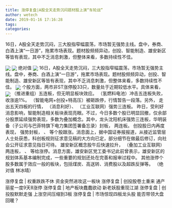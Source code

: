 ```yaml
---
title: 涨停复盘|A股全天走势沉闷题材股上演“车轮战”
author: wetech
date: 2019-01-16 17:16:28
tags: 
categories: 
---
```

16日，A股全天走势沉闷，三大股指窄幅震荡，市场暂无强势主线。盘中，券商、白酒上演“一日游”，拖累市场表现。题材股频频异动，创投、智能制造、雄安新区等皆有表现，其中不乏消息刺激，但整体来看，多数持续性不佳。
<!-- more -->
<img align="center" border="0" src="http://invest-images-external.cbndata.org/5LiA6LSiQUJT/images/80fd39e7714864dbd2cf472992aaed9c37a63711.png" />
<img align="center" border="0" src="http://invest-images-external.cbndata.org/5LiA6LSiQUJT/images/ae847c2de32e46f6c38f4441348726842b194220.png" />
绝对值
<img align="center" border="0" src="http://invest-images-external.cbndata.org/5LiA6LSiQUJT/images/94d281a17203fda7cc741a9f3f4c9a6af8142634.png" />
16日，A股全天走势沉闷，三大股指窄幅震荡，市场暂无强势主线。盘中，券商、白酒上演“一日游”，拖累市场表现。题材股频频异动，创投、智能制造、雄安新区等皆有表现，其中不乏消息刺激，但整体来看，多数持续性不佳。
<img align="center" border="0" src="http://invest-images-external.cbndata.org/5LiA6LSiQUJT/images/0bb2c731bea532def2ebd91d44f29a7424b6c8f1.png" />
个股方面，两市非ST涨停股33只，数量处于近期较低水平。具体来看，
<img align="center" border="0" src="http://invest-images-external.cbndata.org/5LiA6LSiQUJT/images/a21962ebde91b60a172687d83370fc42518bfc46.png" />
（推进重组）五连板，但无明显板块效应。
（氢燃料电池）冲击五连板失败，收涨逾1%。
（智能电网+创投+特高压）被砸跌停，行情暂告一段落。另外，
走出五天四板的行情，
（消息利好）、
（工业互联网）强势三连板。
昨日，受利好消息影响，智能制造相关板块表现亮眼。不过，今日多数个股已明显回撤，仅余部分股票延续强势表现，多数为叠加概念。其中，龙头沈阳机床强势三连板，华明装备（子公司与巴菲特旗下电力集团签署备忘录）封板，
两连板。
创投股日内再度表现，
强势封板，
、
等个股跟涨。消息面上，据中国证券报报道，从接近监管层人士处获悉，科创板规则征求意见稿的大方向已定，部分细节在做最后修订，向社会公开征求意见指日可待。
雄安新区概念股午后快速拉升，
（叠加工业互联网）两连板，
、
等给涨停。消息方面，雄安新区党工委书记此前曾表示，雄安新区的规划体系基本编制完成，一些重要的规划还处在完善和报审过程中。
其他涨停个股多数属于效应一般的板块，包括煤炭、高送转、消费股以及超跌反弹等。
（绝对值 林冰晴）
 
 
涨停复盘 | 权重跌跌不休 资金突然进攻这一板块
涨停复盘 | 创投股卷土重来 通产丽星一度9天8涨停
涨停复盘 | 地产板块蠢蠢欲动 新老妖股重现江湖
涨停复盘 | 创投股默默走强 上涨空间压缩到3板
涨停复盘 | 市场惊现四板龙头股 能否带领大盘回暖？ 
